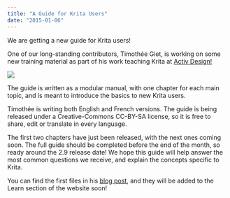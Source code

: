 ```yaml
---
title: "A Guide for Krita Users"
date: "2015-01-06"
---
```


We are getting a new guide for Krita users!

One of our long-standing contributors, Timothée Giet, is working on some new training material as part of his work teaching Krita at [Activ Design!](http://activdesign.eu)

![](../images/logo.png)

The guide is written as a modular manual, with one chapter for each main topic, and is meant to introduce the basics to new Krita users.

Timothée is writing both English and French versions. The guide is being released under a Creative-Commons CC-BY-SA license, so it is free to share, edit or translate in every language.

The first two chapters have just been released, with the next ones coming soon. The full guide should be completed before the end of the month, so ready around the 2.9 release date! We hope this guide will help answer the most common questions we receive, and explain the concepts specific to Krita.

You can find the first files in his [blog post](http://timotheegiet.com/blog/misc/a-modular-manual-to-guide-new-krita-users.html), and they will be added to the Learn section of the website soon!
